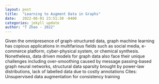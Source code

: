 ```yaml
---
layout: post
title:  "Learning to Augment Data in Graphs"
date:   2022-06-01 23:51:30 -0400
categories: jekyll update
author: "T Zhao - 2022"
---
```

Given the omnipresence of graph-structured data, graph machine learning has copious applications in multifarious fields such as social media, e-commerce platform, cyber-physical system, or chemical synthesis. Nonetheless, data driven models for graph data also face their unique challenges including over-smoothing caused by message passing-based graph neural networks, structural data sparsity brought by power-law distributions, lack of labelled data due to costly annotations  Cites: Unsupervised data augmentation for consistency training